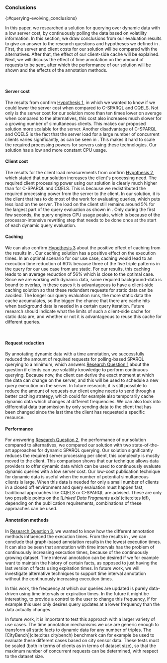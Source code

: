 ### Conclusions
{:#querying-evolving_conclusions}

In this paper, we researched a solution for querying over dynamic data with a low server cost,
by continuously polling the data based on volatility information.
In this section, we draw conclusions from our evaluation results to give an answer
to the research questions and hypotheses we defined in [](#querying-evolving_problem-statement).
First, the server and client costs for our solution will be compared with the alternatives.
After that, the effect of our client-side cache will be explained.
Next, we will discuss the effect of time annotation on the amount of requests to be sent, after which the
performance of our solution will be shown and the effects of the annotation methods.

<div class="printonly empty-page">&nbsp;</div>

#### Server cost
The results from [](#querying-evolving_subsec:Results-ServerCost) confirm [Hypothesis 1](#querying-evolving_hypothesis1), in which we wanted to
know if we could lower the server cost when compared to C-SPARQL and CQELS.
Not only is the server cost for our solution more than ten times lower on average when compared to the alternatives,
this cost also increases much slower for a growing number of simultaneous clients.
This makes our proposed solution more scalable for the server.
Another disadvantage of C-SPARQL and CQELS is the fact that the server load for a large number of
concurrent clients varies significantly, as can be seen in [](#querying-evolving_fig:res:scalability-server-200).
This makes it hard to scale the required processing powers for servers using these technologies.
Our solution has a low and more constant CPU usage.

<meta property="lsc:confirms" resource="#querying-evolving_hypothesis1">

#### Client cost
The results for the client load measurements from [](#querying-evolving_subsec:Results-ClientCost) confirm
[Hypothesis 2](#querying-evolving_hypothesis2), which stated that our solution increases the client's processing need.
The required client processing power using our solution is clearly much higher than for C-SPARQL and CQELS.
This is because we redistributed the required processing power from the server to the client.
In our solution, it is the client that has to do most of the work for evaluating queries, which puts
less load on the server.
The load on the client still remains around 5% for the largest part of the query evaluation
as shown in [](#querying-evolving_fig:res:scalability-client). Only during the first few seconds, the query engines
CPU usage peaks, which is because of the processor-intensive rewriting step that needs to be done once
at the start of each dynamic query evaluation.

<meta property="lsc:confirms" resource="#querying-evolving_hypothesis2">

#### Caching
We can also confirm [Hypothesis 3](#querying-evolving_hypothesis3) about the positive effect of caching
from the results in [](#querying-evolving_subsec:Results-AnnotationMethods).
Our caching solution has a positive effect on the execution times.
In an optimal scenario for our use case, caching would lead to an execution time reduction of 60% because three of the five triple
patterns in the query for our use case from [](#querying-evolving_use-case) are static.
For our results, this caching leads to an average reduction of 56% which is close to the optimal case.
Since we are working with dynamic data, some required background-data is bound to overlap, in these
cases it is advantageous to have a client-side caching solution so that these redundant requests for
static data can be avoided.
The longer our query evaluation runs, the more static data the cache accumulates, so the bigger the
chance that there are cache hits when background data is needed in a certain query iteration.
Future research should indicate what the limits of such a client-side cache for static data are, and
whether or not it is advantageous to reuse this cache for different queries.

<meta property="lsc:confirms" resource="#querying-evolving_hypothesis3">

<div class="printonly empty-page">&nbsp;</div>

#### Request reduction
By annotating dynamic data with a time annotation, we successfully reduced the amount of required requests
for polling-based SPARQL querying to a minimum, which answers [Research Question 1](#querying-evolving_researchquestion1)
about the question if clients can use volatility knowledge to perform continuous querying.
Because now, the client can derive the exact moment at which the data can change on the server, and this will be used
to schedule a new query execution on the server.
In future research, it is still possible to reduce the amount of requests our client engine needs to send
through a better caching strategy, which could for example also temporarily cache dynamic data which changes
at different frequencies.
We can also look into differential data transmission by only sending data to the client that has been changed since
the last time the client has requested a specific resource.

#### Performance
For answering [Research Question 2](#querying-evolving_researchquestion2), the performance of our solution compared to alternatives,
we compared our solution with two state-of-the-art approaches for dynamic SPARQL querying.
Our solution significantly reduces the required server processing per client, this complexity is mostly moved to the client.
This comparison shows that our technique allows data providers to offer dynamic data which can be used to continuously
evaluate dynamic queries with a low server cost.
Our low-cost publication technique for dynamic data is useful when the number of potential simultaneous clients
is large. When this data is needed for only a small number of clients in a closed off environment
and query evaluation must happen fast, traditional approaches like CQELS or C-SPARQL are advised.
These are only two possible points on the [*Linked Data Fragments* axis](cite:cites ldf), depending on the
publication requirements, combinations of these approaches can be&nbsp;used.

#### Annotation methods
In [Research Question 3](#querying-evolving_researchquestion3), we wanted to know how the different annotation methods influenced the execution times.
From the results in [](#querying-evolving_subsec:Results-AnnotationMethods), we can conclude that graph-based annotation results in the lowest execution times.
It can also be seen that annotation with time intervals has the problem of continuously increasing execution times, because
of the continuously growing dataset. Time interval annotation can be desired if we for example want to maintain
the history of certain facts, as opposed to just having the last version of facts using expiration times.
In future work, we will investigate alternative techniques to support time interval annotation without the continuously increasing execution times.

In this work, the frequency at which our queries are updated is purely data-driven using time intervals or expiration times.
In the future it might be interesting, to provide a control to the user to change this frequency, if for example this user
only desires query updates at a lower frequency than the data actually changes.

In future work, it is important to test this approach with a larger variety of use cases.
The time annotation mechanisms we use are generic enough to
transform all static facts to dynamic data for any number of triples.
The [CityBench](cite:cites citybench) benchmark can for example be
used to evaluate these different cases based on city sensor data.
These tests must be scaled (both in terms of clients as in terms of dataset size),
so that the maximum number of concurrent requests can be determined, with respect to the dataset&nbsp;size.
